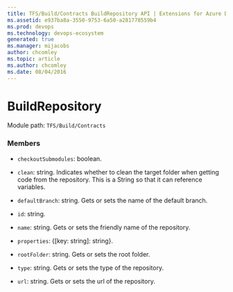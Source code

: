 ```yaml
---
title: TFS/Build/Contracts BuildRepository API | Extensions for Azure DevOps Services
ms.assetid: e937ba8a-3550-9753-6a50-a281778559b4
ms.prod: devops
ms.technology: devops-ecosystem
generated: true
ms.manager: mijacobs
author: chcomley
ms.topic: article
ms.author: chcomley
ms.date: 08/04/2016
---
```


# BuildRepository

Module path: `TFS/Build/Contracts`


### Members

* `checkoutSubmodules`: boolean. 

* `clean`: string. Indicates whether to clean the target folder when getting code from the repository. This is a String so that it can reference variables.

* `defaultBranch`: string. Gets or sets the name of the default branch.

* `id`: string. 

* `name`: string. Gets or sets the friendly name of the repository.

* `properties`: {[key: string]: string}. 

* `rootFolder`: string. Gets or sets the root folder.

* `type`: string. Gets or sets the type of the repository.

* `url`: string. Gets or sets the url of the repository.

